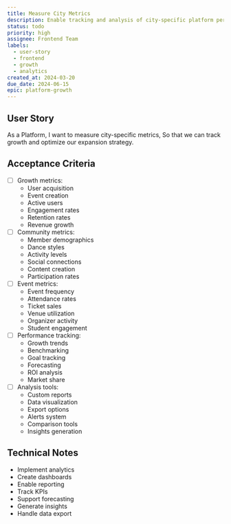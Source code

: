 ```yaml
---
title: Measure City Metrics
description: Enable tracking and analysis of city-specific platform performance
status: todo
priority: high
assignee: Frontend Team
labels:
  - user-story
  - frontend
  - growth
  - analytics
created_at: 2024-03-20
due_date: 2024-06-15
epic: platform-growth
---
```


## User Story

As a Platform,
I want to measure city-specific metrics,
So that we can track growth and optimize our expansion strategy.

## Acceptance Criteria

- [ ] Growth metrics:
  - User acquisition
  - Event creation
  - Active users
  - Engagement rates
  - Retention rates
  - Revenue growth
- [ ] Community metrics:
  - Member demographics
  - Dance styles
  - Activity levels
  - Social connections
  - Content creation
  - Participation rates
- [ ] Event metrics:
  - Event frequency
  - Attendance rates
  - Ticket sales
  - Venue utilization
  - Organizer activity
  - Student engagement
- [ ] Performance tracking:
  - Growth trends
  - Benchmarking
  - Goal tracking
  - Forecasting
  - ROI analysis
  - Market share
- [ ] Analysis tools:
  - Custom reports
  - Data visualization
  - Export options
  - Alerts system
  - Comparison tools
  - Insights generation

## Technical Notes

- Implement analytics
- Create dashboards
- Enable reporting
- Track KPIs
- Support forecasting
- Generate insights
- Handle data export
